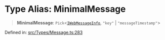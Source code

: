 # Type Alias: MinimalMessage

> **MinimalMessage**: `Pick`\<[`IWebMessageInfo`](../namespaces/proto/interfaces/IWebMessageInfo.md), `"key"` \| `"messageTimestamp"`\>

Defined in: [src/Types/Message.ts:283](https://github.com/Riders004/Tv/blob/3d6aaf6f3efb499dc9d0ca82bb24083bb45a8478/src/Types/Message.ts#L283)
